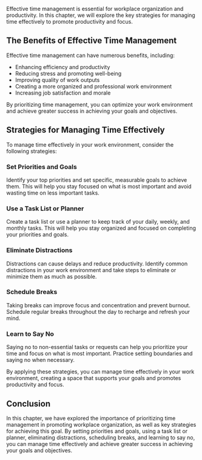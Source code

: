 
Effective time management is essential for workplace organization and productivity. In this chapter, we will explore the key strategies for managing time effectively to promote productivity and focus.

The Benefits of Effective Time Management
-----------------------------------------

Effective time management can have numerous benefits, including:

* Enhancing efficiency and productivity
* Reducing stress and promoting well-being
* Improving quality of work outputs
* Creating a more organized and professional work environment
* Increasing job satisfaction and morale

By prioritizing time management, you can optimize your work environment and achieve greater success in achieving your goals and objectives.

Strategies for Managing Time Effectively
----------------------------------------

To manage time effectively in your work environment, consider the following strategies:

### Set Priorities and Goals

Identify your top priorities and set specific, measurable goals to achieve them. This will help you stay focused on what is most important and avoid wasting time on less important tasks.

### Use a Task List or Planner

Create a task list or use a planner to keep track of your daily, weekly, and monthly tasks. This will help you stay organized and focused on completing your priorities and goals.

### Eliminate Distractions

Distractions can cause delays and reduce productivity. Identify common distractions in your work environment and take steps to eliminate or minimize them as much as possible.

### Schedule Breaks

Taking breaks can improve focus and concentration and prevent burnout. Schedule regular breaks throughout the day to recharge and refresh your mind.

### Learn to Say No

Saying no to non-essential tasks or requests can help you prioritize your time and focus on what is most important. Practice setting boundaries and saying no when necessary.

By applying these strategies, you can manage time effectively in your work environment, creating a space that supports your goals and promotes productivity and focus.

Conclusion
----------

In this chapter, we have explored the importance of prioritizing time management in promoting workplace organization, as well as key strategies for achieving this goal. By setting priorities and goals, using a task list or planner, eliminating distractions, scheduling breaks, and learning to say no, you can manage time effectively and achieve greater success in achieving your goals and objectives.
